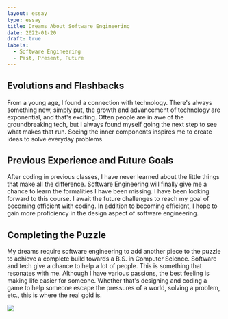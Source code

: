 ```yaml
---
layout: essay
type: essay
title: Dreams About Software Engineering 
date: 2022-01-20
draft: true
labels:
  - Software Engineering
  - Past, Present, Future
---
```


## Evolutions and Flashbacks
From a young age, I found a connection with technology. There's always something new, simply put, the growth and advancement of technology are exponential, and that's exciting. Often people are in awe of the groundbreaking tech, but I always found myself going the next step to see what makes that run. Seeing the inner components inspires me to create ideas to solve everyday problems.

## Previous Experience and Future Goals
After coding in previous classes, I have never learned about the little things that make all the difference. Software Engineering will finally give me a chance to learn the formalities I have been missing. I have been looking forward to this course. I await the future challenges to reach my goal of becoming efficient with coding. In addition to becoming efficient, I hope to gain more proficiency in the design aspect of software engineering.

## Completing the Puzzle 
My dreams require software engineering to add another piece to the puzzle to achieve a complete build towards a B.S. in Computer Science. Software and tech give a chance to help a lot of people. This is something that resonates with me. Although I have various passions, the best feeling is making life easier for someone. Whether that's designing and coding a game to help someone escape the pressures of a world, solving a problem, etc., this is where the real gold is.

<img class="ui image" src="{{ site.baseurl }}/images/puzzle.jpeg">
